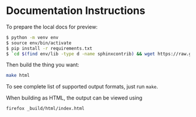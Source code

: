 # Documentation Instructions

To prepare the local docs for preview:

```bash
$ python -m venv env
$ source env/bin/activate
$ pip install -r requirements.txt
$ `cd $(find env/lib -type d -name sphinxcontrib) && wget https://raw.githubusercontent.com/wpilibsuite/sphinxext-remoteliteralinclude/main/sphinxext/remoteliteralinclude.py`
```

Then build the thing you want:

```bash
make html
```

To see complete list of supported output formats, just run `make`.

When building as HTML, the output can be viewed using

```bash
firefox _build/html/index.html
```

